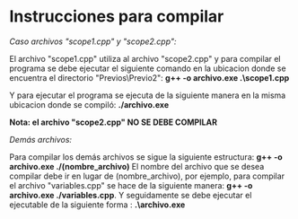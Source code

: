 # Instrucciones para compilar

_Caso archivos "scope1.cpp" y "scope2.cpp":_

El archivo "scope1.cpp" utiliza al archivo "scope2.cpp" y para compilar el programa se debe ejecutar el siguiente comando en la ubicacion donde se encuentra el directorio "Previos\Previo2\": **g++ -o archivo.exe .\scope1.cpp** 

Y para ejecutar el programa se ejecuta de la siguiente manera en la misma ubicacion donde se compiló: **./archivo.exe**

**Nota: el archivo "scope2.cpp" NO SE DEBE COMPILAR**


_Demás archivos:_

Para compilar los demás archivos se sigue la siguiente estructura: **g++ -o archivo.exe  ./(nombre_archivo)**
El nombre del archivo que se desea compilar debe ir en lugar de (nombre_archivo), por ejemplo, para compilar el archivo "variables.cpp" se hace de la siguiente manera: **g++ -o archivo.exe ./variables.cpp**. Y seguidamente se debe ejecutar el ejecutable de la siguiente forma : **.\archivo.exe**